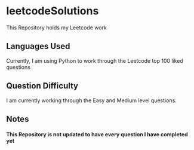 # leetcodeSolutions
This Repository holds my Leetcode work 

## Languages Used
Currently, I am using Python to work through the Leetcode top 100 liked questions

## Question Difficulty
I am currently working through the Easy and Medium level questions.

## Notes
#### This Repository is not updated to have every question I have completed yet
